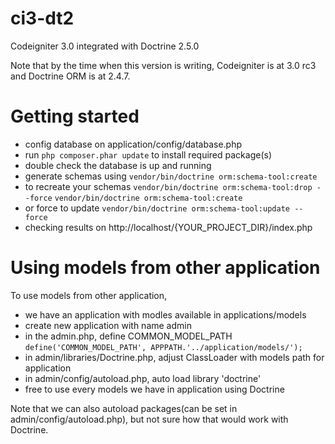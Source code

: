 # ci3-dt2
Codeigniter 3.0 integrated with Doctrine 2.5.0

Note that by the time when this version is writing, Codeigniter is at 3.0 rc3 and Doctrine ORM is at 2.4.7.

# Getting started
- config database on application/config/database.php
- run `php composer.phar update` to install required package(s)
- double check the database is up and running
- generate schemas using
  `vendor/bin/doctrine orm:schema-tool:create`
- to recreate your schemas
  `vendor/bin/doctrine orm:schema-tool:drop --force`
  `vendor/bin/doctrine orm:schema-tool:create`
- or force to update
  `vendor/bin/doctrine orm:schema-tool:update --force`
- checking results on http://localhost/{YOUR_PROJECT_DIR}/index.php


# Using models from other application
To use models from other application,
- we have an application with modles available in applications/models
- create new application with name admin
- in the admin.php, define COMMON_MODEL_PATH
  `define('COMMON_MODEL_PATH', APPPATH.'../application/models/');`
- in admin/libraries/Doctrine.php, adjust ClassLoader with models path for application
- in admin/config/autoload.php, auto load library 'doctrine'
- free to use every models we have in application using Doctrine

Note that we can also autoload packages(can be set in admin/config/autoload.php),
but not sure how that would work with Doctrine.